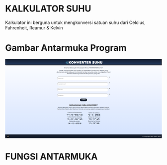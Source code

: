 # KALKULATOR SUHU
Kalkulator ini berguna untuk mengkonversi satuan suhu dari Celcius, Fahrenheit, Reamur & Kelvin

# Gambar Antarmuka Program
![Tampilan Website](res/tampilan.png)

# FUNGSI ANTARMUKA
